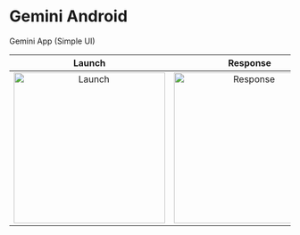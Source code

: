 # Gemini Android
 Gemini App (Simple UI)

Launch | Response
:--: | :--:
<img width="271" alt="Launch" src="https://github.com/DroidKaigi/conference-app-2023/assets/46208481/5668b2ac-e4d4-4eb7-bb32-ae1a7eadfaae"> | <img width="271" alt="Response" src="https://github.com/DroidKaigi/conference-app-2023/assets/46208481/8d4dd20f-d642-4801-8786-aa1c0b592ed2">
